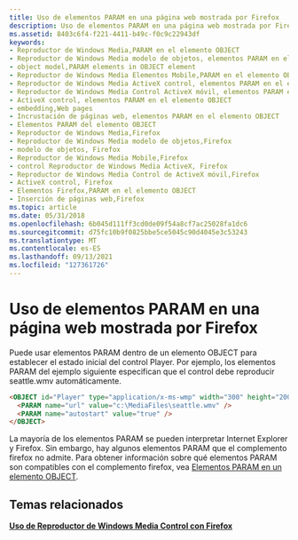 ```yaml
---
title: Uso de elementos PARAM en una página web mostrada por Firefox
description: Uso de elementos PARAM en una página web mostrada por Firefox
ms.assetid: 8403c6f4-f221-4411-b49c-f0c9c22943df
keywords:
- Reproductor de Windows Media,PARAM en el elemento OBJECT
- Reproductor de Windows Media modelo de objetos, elementos PARAM en el elemento OBJECT
- object model,PARAM elements in OBJECT element
- Reproductor de Windows Media Elementos Mobile,PARAM en el elemento OBJECT
- Reproductor de Windows Media ActiveX control, elementos PARAM en el elemento OBJECT
- Reproductor de Windows Media Control ActiveX móvil, elementos PARAM en el elemento OBJECT
- ActiveX control, elementos PARAM en el elemento OBJECT
- embedding,Web pages
- Incrustación de páginas web, elementos PARAM en el elemento OBJECT
- Elementos PARAM del elemento OBJECT
- Reproductor de Windows Media,Firefox
- Reproductor de Windows Media modelo de objetos,Firefox
- modelo de objetos, Firefox
- Reproductor de Windows Media Mobile,Firefox
- control Reproductor de Windows Media ActiveX, Firefox
- Reproductor de Windows Media Control de ActiveX móvil,Firefox
- ActiveX control, Firefox
- Elementos Firefox,PARAM en el elemento OBJECT
- Inserción de páginas web,Firefox
ms.topic: article
ms.date: 05/31/2018
ms.openlocfilehash: 6b045d111ff3cd0de09f54a8cf7ac25028fa1dc6
ms.sourcegitcommit: d75fc10b9f0825bbe5ce5045c90d4045e3c53243
ms.translationtype: MT
ms.contentlocale: es-ES
ms.lasthandoff: 09/13/2021
ms.locfileid: "127361726"
---
```

# <a name="using-param-elements-in-a-web-page-displayed-by-firefox"></a>Uso de elementos PARAM en una página web mostrada por Firefox

Puede usar elementos PARAM dentro de un elemento OBJECT para establecer el estado inicial del control Player. Por ejemplo, los elementos PARAM del ejemplo siguiente especifican que el control debe reproducir seattle.wmv automáticamente.


```HTML
<OBJECT id="Player" type="application/x-ms-wmp" width="300" height="200">
  <PARAM name="url" value="c:\MediaFiles\seattle.wmv" />
  <PARAM name="autostart" value="true" />
</OBJECT>

```



La mayoría de los elementos PARAM se pueden interpretar Internet Explorer y Firefox. Sin embargo, hay algunos elementos PARAM que el complemento firefox no admite. Para obtener información sobre qué elementos PARAM son compatibles con el complemento firefox, vea [Elementos PARAM en un elemento OBJECT](param-elements-in-an-object-element.md).

## <a name="related-topics"></a>Temas relacionados

<dl> <dt>

[**Uso de Reproductor de Windows Media Control con Firefox**](using-the-windows-media-player-control-with-firefox.md)
</dt> </dl>

 

 




